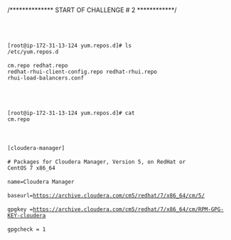 



<br>/************** START OF CHALLENGE # 2 ************/</br>

<br></br>
<br><code>[root@ip-172-31-13-124 yum.repos.d]# ls /etc/yum.repos.d</code></br>
<br><code>cm.repo  redhat.repo  redhat-rhui-client-config.repo  redhat-rhui.repo  rhui-load-balancers.conf</code></br>
<br></br>

<br><code>[root@ip-172-31-13-124 yum.repos.d]# cat cm.repo</code></br>
<br></br>
<br><code>[cloudera-manager]</code></br>
<br><code># Packages for Cloudera Manager, Version 5, on RedHat or CentOS 7 x86_64</code></br>
<br><code>name=Cloudera Manager</code></br>
<br><code>baseurl=https://archive.cloudera.com/cm5/redhat/7/x86_64/cm/5/</code></br>
<br><code>gpgkey =https://archive.cloudera.com/cm5/redhat/7/x86_64/cm/RPM-GPG-KEY-cloudera</code></br>
<br><code>gpgcheck = 1</code></br>
<br></br>
